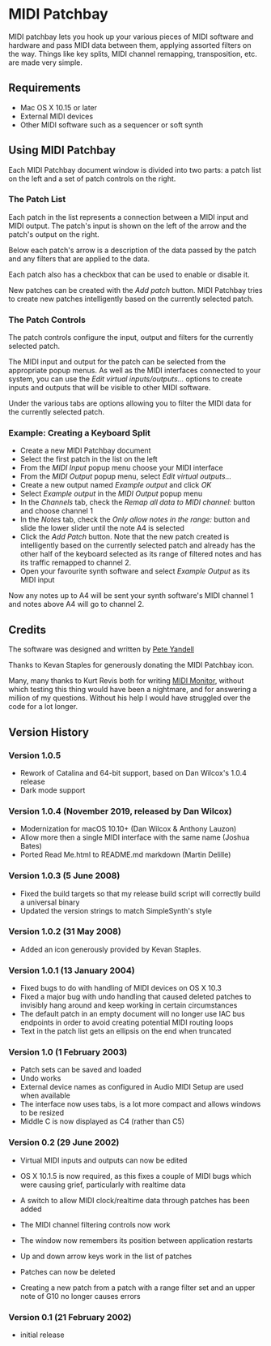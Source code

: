 # MIDI Patchbay

MIDI patchbay lets you hook up your various pieces of MIDI software and hardware and pass MIDI data between them, applying assorted filters on the way. Things like key splits, MIDI channel remapping, transposition, etc. are made very simple.


## Requirements

* Mac OS X 10.15 or later
* External MIDI devices
* Other MIDI software such as a sequencer or soft synth


## Using MIDI Patchbay

Each MIDI Patchbay document window is divided into two parts: a patch list on the left and a set of patch controls on the right.

### The Patch List

Each patch in the list represents a connection between a MIDI input and MIDI output.  The patch's input is shown on the left of the arrow and the patch's output on the right.

Below each patch's arrow is a description of the data passed by the patch and any filters that are applied to the data.

Each patch also has a checkbox that can be used to enable or disable it.

New patches can be created with the *Add patch* button. MIDI Patchbay tries to create new patches intelligently based on the currently selected patch.

### The Patch Controls

The patch controls configure the input, output and filters for the currently selected patch.

The MIDI input and output for the patch can be selected from the appropriate popup menus.  As well as the MIDI interfaces connected to your system, you can use the *Edit virtual inputs/outputs...* options to create inputs and outputs that will be visible to other MIDI software.

Under the various tabs are options allowing you to filter the MIDI data for the currently selected patch.

### Example: Creating a Keyboard Split

* Create a new MIDI Patchbay document
* Select the first patch in the list on the left
* From the *MIDI Input* popup menu choose your MIDI interface
* From the *MIDI Output* popup menu, select *Edit virtual outputs...*
* Create a new output named *Example output* and click *OK*
* Select *Example output* in the *MIDI Output* popup menu
* In the *Channels* tab, check the *Remap all data to MIDI channel:* button and choose channel 1
* In the *Notes* tab, check the *Only allow notes in the range:* button and slide the lower slider until the note A4 is selected
* Click the *Add Patch* button.  Note that the new patch created is intelligently based on the currently selected patch and already has the other half of the keyboard selected as its range of filtered notes and has its traffic remapped to channel 2.
* Open your favourite synth software and select *Example Output* as its MIDI input

Now any notes up to A4 will be sent your synth software's MIDI channel 1 and notes above A4 will go to channel 2.


## Credits

The software was designed and written by [Pete Yandell](mailto:pete@notahat.com)

Thanks to Kevan Staples for generously donating the MIDI Patchbay icon.

Many, many thanks to Kurt Revis both for writing [MIDI Monitor](http://www.snoize.com/MIDIMonitor), without which testing this thing would have been a nightmare, and for answering a million of my questions. Without his help I would have struggled over the code for a lot longer.


## Version History

### Version 1.0.5

* Rework of Catalina and 64-bit support, based on Dan Wilcox's 1.0.4 release
* Dark mode support

### Version 1.0.4 (November 2019, released by Dan Wilcox)

* Modernization for macOS 10.10+ (Dan Wilcox & Anthony Lauzon)
* Allow more then a single MIDI interface with the same name (Joshua Bates)
* Ported Read Me.html to README.md markdown (Martin Delille)

### Version 1.0.3 (5 June 2008)

* Fixed the build targets so that my release build script will correctly build a universal binary
* Updated the version strings to match SimpleSynth's style

### Version 1.0.2 (31 May 2008)

* Added an icon generously provided by Kevan Staples.

### Version 1.0.1 (13 January 2004)

* Fixed bugs to do with handling of MIDI devices on OS X 10.3
* Fixed a major bug with undo handling that caused deleted patches to invisibly hang around and keep working in certain circumstances
* The default patch in an empty document will no longer use IAC bus endpoints in order to avoid creating potential MIDI routing loops
* Text in the patch list gets an ellipsis on the end when truncated

### Version 1.0 (1 February 2003)

* Patch sets can be saved and loaded
* Undo works
* External device names as configured in Audio MIDI Setup are used when available
* The interface now uses tabs, is a lot more compact and allows windows to be resized
* Middle C is now displayed as C4 (rather than C5)

### Version 0.2 (29 June 2002)

* Virtual MIDI inputs and outputs can now be edited
* OS X 10.1.5 is now required, as this fixes a couple of MIDI bugs which were causing grief, particularly with realtime data

* A switch to allow MIDI clock/realtime data through patches has been added
* The MIDI channel filtering controls now work
* The window now remembers its position between application restarts
* Up and down arrow keys work in the list of patches
* Patches can now be deleted
* Creating a new patch from a patch with a range filter set and an upper note of G10 no longer causes errors

### Version 0.1 (21 February 2002)

* initial release
